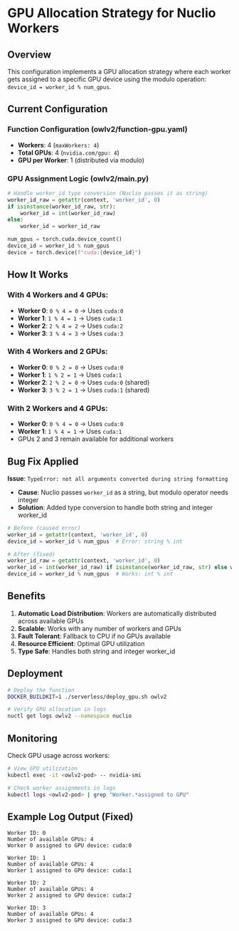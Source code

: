 # GPU Allocation Strategy for Nuclio Workers

## Overview
This configuration implements a GPU allocation strategy where each worker gets assigned to a specific GPU device using the modulo operation: `device_id = worker_id % num_gpus`.

## Current Configuration

### Function Configuration (owlv2/function-gpu.yaml)
- **Workers**: 4 (`maxWorkers: 4`)
- **Total GPUs**: 4 (`nvidia.com/gpu: 4`)
- **GPU per Worker**: 1 (distributed via modulo)

### GPU Assignment Logic (owlv2/main.py)
```python
# Handle worker_id type conversion (Nuclio passes it as string)
worker_id_raw = getattr(context, 'worker_id', 0)
if isinstance(worker_id_raw, str):
    worker_id = int(worker_id_raw)
else:
    worker_id = worker_id_raw

num_gpus = torch.cuda.device_count()
device_id = worker_id % num_gpus
device = torch.device(f"cuda:{device_id}")
```

## How It Works

### With 4 Workers and 4 GPUs:
- **Worker 0**: `0 % 4 = 0` → Uses `cuda:0`
- **Worker 1**: `1 % 4 = 1` → Uses `cuda:1`
- **Worker 2**: `2 % 4 = 2` → Uses `cuda:2`
- **Worker 3**: `3 % 4 = 3` → Uses `cuda:3`

### With 4 Workers and 2 GPUs:
- **Worker 0**: `0 % 2 = 0` → Uses `cuda:0`
- **Worker 1**: `1 % 2 = 1` → Uses `cuda:1`
- **Worker 2**: `2 % 2 = 0` → Uses `cuda:0` (shared)
- **Worker 3**: `3 % 2 = 1` → Uses `cuda:1` (shared)

### With 2 Workers and 4 GPUs:
- **Worker 0**: `0 % 4 = 0` → Uses `cuda:0`
- **Worker 1**: `1 % 4 = 1` → Uses `cuda:1`
- GPUs 2 and 3 remain available for additional workers

## Bug Fix Applied

**Issue**: `TypeError: not all arguments converted during string formatting`
- **Cause**: Nuclio passes `worker_id` as a string, but modulo operator needs integer
- **Solution**: Added type conversion to handle both string and integer worker_id

```python
# Before (caused error)
worker_id = getattr(context, 'worker_id', 0)
device_id = worker_id % num_gpus  # Error: string % int

# After (fixed)
worker_id_raw = getattr(context, 'worker_id', 0)
worker_id = int(worker_id_raw) if isinstance(worker_id_raw, str) else worker_id_raw
device_id = worker_id % num_gpus  # Works: int % int
```

## Benefits

1. **Automatic Load Distribution**: Workers are automatically distributed across available GPUs
2. **Scalable**: Works with any number of workers and GPUs
3. **Fault Tolerant**: Fallback to CPU if no GPUs available
4. **Resource Efficient**: Optimal GPU utilization
5. **Type Safe**: Handles both string and integer worker_id

## Deployment

```bash
# Deploy the function
DOCKER_BUILDKIT=1 ./serverless/deploy_gpu.sh owlv2

# Verify GPU allocation in logs
nuctl get logs owlv2 --namespace nuclio
```

## Monitoring

Check GPU usage across workers:
```bash
# View GPU utilization
kubectl exec -it <owlv2-pod> -- nvidia-smi

# Check worker assignments in logs
kubectl logs <owlv2-pod> | grep "Worker.*assigned to GPU"
```

## Example Log Output (Fixed)
```
Worker ID: 0
Number of available GPUs: 4
Worker 0 assigned to GPU device: cuda:0

Worker ID: 1
Number of available GPUs: 4
Worker 1 assigned to GPU device: cuda:1

Worker ID: 2
Number of available GPUs: 4
Worker 2 assigned to GPU device: cuda:2

Worker ID: 3
Number of available GPUs: 4
Worker 3 assigned to GPU device: cuda:3
``` 